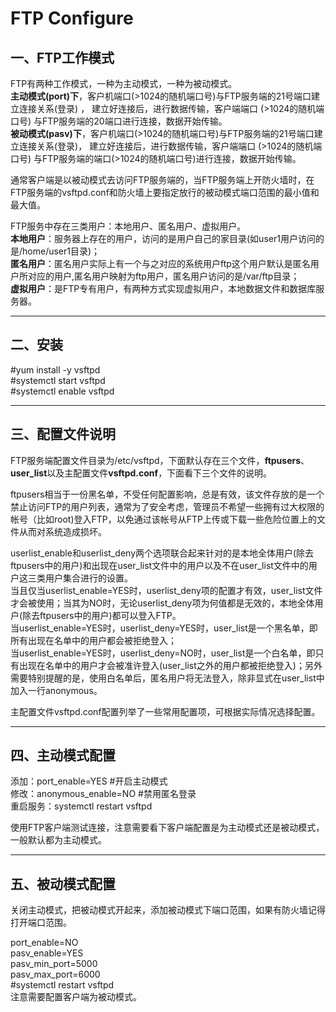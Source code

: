 # FTP Configure
## 一、FTP工作模式  

FTP有两种工作模式，一种为主动模式，一种为被动模式。   
**主动模式(port)下**，客户机端口(>1024的随机端口号)与FTP服务端的21号端口建立连接关系(登录) ， 建立好连接后，进行数据传输，客户端端口 (>1024的随机端口号) 与FTP服务端的20端口进行连接，数据开始传输。   
**被动模式(pasv)下**，客户机端口(>1024的随机端口号)与FTP服务端的21号端口建立连接关系(登录)， 建立好连接后，进行数据传输，客户端端口 (>1024的随机端口号) 与FTP服务端的端口(>1024的随机端口号)进行连接，数据开始传输。  

通常客户端是以被动模式去访问FTP服务端的，当FTP服务端上开防火墙时，在FTP服务端的vsftpd.conf和防火墙上要指定放行的被动模式端口范围的最小值和最大值。  

FTP服务中存在三类用户：本地用户、匿名用户、虚拟用户。  
**本地用户**：服务器上存在的用户，访问的是用户自己的家目录(如user1用户访问的是/home/user1目录)；  
**匿名用户**：匿名用户实际上有一个与之对应的系统用户ftp这个用户默认是匿名用户所对应的用户,匿名用户映射为ftp用户，匿名用户访问的是/var/ftp目录；  
**虚拟用户**：是FTP专有用户，有两种方式实现虚拟用户，本地数据文件和数据库服务器。
***
## 二、安装

#yum install -y vsftpd  
#systemctl start vsftpd  
#systemctl enable vsftpd
***
## 三、配置文件说明  

FTP服务端配置文件目录为/etc/vsftpd，下面默认存在三个文件，**ftpusers**、**user_list**以及主配置文件**vsftpd.conf**，下面看下三个文件的说明。  

ftpusers相当于一份黑名单，不受任何配置影响，总是有效，该文件存放的是一个禁止访问FTP的用户列表，通常为了安全考虑，管理员不希望一些拥有过大权限的帐号（比如root)登入FTP，以免通过该帐号从FTP上传或下载一些危险位置上的文件从而对系统造成损坏。  

userlist_enable和userlist_deny两个选项联合起来针对的是本地全体用户(除去ftpusers中的用户)和出现在user_list文件中的用户以及不在user_list文件中的用户这三类用户集合进行的设置。  
当且仅当userlist_enable=YES时，userlist_deny项的配置才有效，user_list文件才会被使用；当其为NO时，无论userlist_deny项为何值都是无效的，本地全体用户(除去ftpusers中的用户)都可以登入FTP。  
当userlist_enable=YES时，userlist_deny=YES时，user_list是一个黑名单，即所有出现在名单中的用户都会被拒绝登入；  
当userlist_enable=YES时，userlist_deny=NO时，user_list是一个白名单，即只有出现在名单中的用户才会被准许登入(user_list之外的用户都被拒绝登入)；另外需要特别提醒的是，使用白名单后，匿名用户将无法登入，除非显式在user_list中加入一行anonymous。  

主配置文件vsftpd.conf配置列举了一些常用配置项，可根据实际情况选择配置。
***
## 四、主动模式配置  

添加：port_enable=YES #开启主动模式  
修改：anonymous_enable=NO #禁用匿名登录  
重启服务：systemctl restart vsftpd  

使用FTP客户端测试连接，注意需要看下客户端配置是为主动模式还是被动模式，一般默认都为主动模式。
***
## 五、被动模式配置 

关闭主动模式，把被动模式开起来，添加被动模式下端口范围，如果有防火墙记得打开端口范围。   

port_enable=NO  
pasv_enable=YES  
pasv_min_port=5000  
pasv_max_port=6000  
#systemctl restart vsftpd  
注意需要配置客户端为被动模式。
